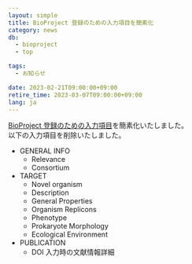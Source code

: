 ```yaml
---
layout: simple
title: BioProject 登録のための入力項目を簡素化
category: news
db:
  - bioproject
  - top

tags:
  - お知らせ

date: 2023-02-21T09:00:00+09:00
retire_time: 2023-03-07T09:00:00+09:00
lang: ja
---
```


[BioProject 登録のための入力項目](/bioproject/project-info.html)を簡素化いたしました。  
以下の入力項目を削除いたしました。

* GENERAL INFO
	* Relevance
	* Consortium
* TARGET
	* Novel organism
	* Description
	* General Properties
	* Organism Replicons
	* Phenotype
	* Prokaryote Morphology
	* Ecological Environment
* PUBLICATION
	* DOI 入力時の文献情報詳細



